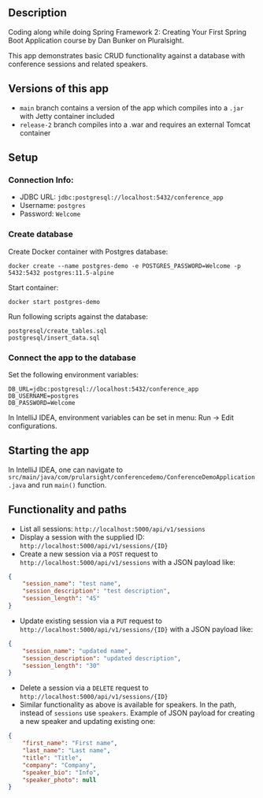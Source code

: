 ## Description
Coding along while doing Spring Framework 2: Creating Your First Spring Boot Application course by Dan Bunker on
Pluralsight.

This app demonstrates basic CRUD functionality against a database with conference sessions and related speakers. 

## Versions of this app
- `main` branch contains a version of the app which compiles into a `.jar` with Jetty container
  included 
- `release-2` branch compiles into a .war and requires an external Tomcat container

## Setup

### Connection Info:
- JDBC URL: `jdbc:postgresql://localhost:5432/conference_app`
- Username: `postgres`
- Password: `Welcome`

### Create database
Create Docker container with Postgres database:
```shell
docker create --name postgres-demo -e POSTGRES_PASSWORD=Welcome -p 5432:5432 postgres:11.5-alpine
```
Start container:
```shell
docker start postgres-demo
```
Run following scripts against the database:
```
postgresql/create_tables.sql
postgresql/insert_data.sql
```

### Connect the app to the database
Set the following environment variables:
```
DB_URL=jdbc:postgresql://localhost:5432/conference_app
DB_USERNAME=postgres
DB_PASSWORD=Welcome
```
In IntelliJ IDEA, environment variables can be set in menu: Run -> Edit configurations.

## Starting the app
In IntelliJ IDEA, one can navigate to
`src/main/java/com/prularsight/conferencedemo/ConferenceDemoApplication.java` and run `main()` function.

## Functionality and paths
- List all sessions: `http://localhost:5000/api/v1/sessions`
- Display a session with the supplied ID: `http://localhost:5000/api/v1/sessions/{ID}`
- Create a new session via a `POST` request to `http://localhost:5000/api/v1/sessions` with a JSON payload like:
```json
{
    "session_name": "test name",
    "session_description": "test description",
    "session_length": "45"
}
```
- Update existing session via a `PUT` request to `http://localhost:5000/api/v1/sessions/{ID}` with a JSON payload like:
```json
{
    "session_name": "updated name",
    "session_description": "updated description",
    "session_length": "30"
}
```
- Delete a session via a `DELETE` request to `http://localhost:5000/api/v1/sessions/{ID}`
- Similar functionality as above is available for speakers. In the path, instead of `sessions` use `speakers`. Example
  of JSON payload for creating a new speaker and updating existing one:
```json
{
    "first_name": "First name",
    "last_name": "Last name",
    "title": "Title",
    "company": "Company",
    "speaker_bio": "Info",
    "speaker_photo": null
}
```
